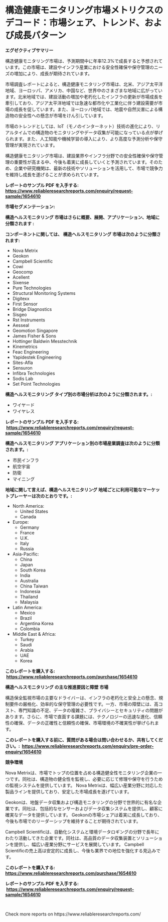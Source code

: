 <p><h1>構造健康モニタリング市場メトリクスのデコード：市場シェア、トレンド、および成長パターン</h1></p><p><strong>エグゼクティブサマリー</strong></p>
<p><p>構造健康モニタリング市場は、予測期間中に年率12.3%で成長すると予想されています。この市場は、建設やインフラ産業における安全性確保や保守管理のニーズの増加により、成長が期待されています。</p><p>市場調査レポートによると、構造健康モニタリング市場は、北米、アジア太平洋地域、ヨーロッパ、アメリカ、中国など、世界中のさまざまな地域に広がっています。北米地域では、建設活動の増加や老朽化したインフラの更新が市場成長を牽引しており、アジア太平洋地域では急速な都市化や工業化に伴う建設需要が市場の成長を促しています。また、ヨーロッパ地域では、地震や自然災害による構造物の安全性への懸念が市場をけん引しています。</p><p>市場のトレンドとしては、IoT（モノのインターネット）技術の進化により、リアルタイムでの構造物のモニタリングやデータ収集が可能になっている点が挙げられます。また、人工知能や機械学習の導入により、より高度な予測分析や保守管理が実現されています。</p><p>構造健康モニタリング市場は、建設業界やインフラ分野での安全性確保や保守管理の重要性が高まる中、今後も着実に成長していくと予測されています。そのため、企業や研究機関は、最新の技術やソリューションを活用して、市場で競争力を維持し成長を遂げることが求められています。</p></p>
<p><strong>レポートのサンプル PDF を入手する: <a href="https://www.reliableresearchreports.com/enquiry/request-sample/1654610">https://www.reliableresearchreports.com/enquiry/request-sample/1654610</a></strong></p>
<p><strong>市場セグメンテーション:</strong></p>
<p><strong> 構造ヘルスモニタリング 市場はさらに概要、展開、アプリケーション、地域に分類されます :</strong></p>
<p><strong>コンポーネントに関しては、 構造ヘルスモニタリング 市場は次のように分類されます: &nbsp;</strong></p>
<p><ul><li>Nova Metrix</li><li>Geokon</li><li>Campbell Scientific</li><li>Cowi</li><li>Geocomp</li><li>Acellent</li><li>Sixense</li><li>Pure Technologies</li><li>Structural Monitoring Systems</li><li>Digitexx</li><li>First Sensor</li><li>Bridge Diagnostics</li><li>Sisgeo</li><li>Rst Instruments</li><li>Aesseal</li><li>Geomotion Singapore</li><li>James Fisher & Sons</li><li>Hottinger Baldwin Messtechnik</li><li>Kinemetrics</li><li>Feac Engineering</li><li>Yapidestek Engineering</li><li>Sites-Afla</li><li>Sensuron</li><li>Infibra Technologies</li><li>Sodis Lab</li><li>Set Point Technologies</li></ul></p>
<p><strong> 構造ヘルスモニタリング タイプ別の市場分析は次のように分類されます。:</strong></p>
<p><ul><li>ワイヤード</li><li>ワイヤレス</li></ul></p>
<p><strong>レポートのサンプル PDF を入手する: &nbsp;<a href="https://www.reliableresearchreports.com/enquiry/request-sample/1654610">https://www.reliableresearchreports.com/enquiry/request-sample/1654610</a></strong></p>
<p><strong> 構造ヘルスモニタリング アプリケーション別の市場産業調査は次のように分類されます。:</strong></p>
<p><ul><li>市民インフラ</li><li>航空宇宙</li><li>防衛</li><li>マイニング</li></ul></p>
<p><strong>地域に関して言えば、構造ヘルスモニタリング 地域ごとに利用可能なマーケットプレーヤーは次のとおりです。:</strong></p>
<p><ul>
    <li>
        North America:
        <ul>
            <li>United States</li>
            <li>Canada</li>
        </ul>
    </li>
    <li>
        Europe:
        <ul>
            <li>Germany</li>
            <li>France</li>
            <li>U.K.</li>
            <li>Italy</li>
            <li>Russia</li>
        </ul>
    </li>
    <li>
        Asia-Pacific:
        <ul>
            <li>China</li>
            <li>Japan</li>
            <li>South Korea</li>
            <li>India</li>
            <li>Australia</li>
            <li>China Taiwan</li>
            <li>Indonesia</li>
            <li>Thailand</li>
            <li>Malaysia</li>
        </ul>
    </li>
    <li>
        Latin America:
        <ul>
            <li>Mexico</li>
            <li>Brazil</li>
            <li>Argentina Korea</li>
            <li>Colombia</li>
        </ul>
    </li>
    <li>
        Middle East & Africa:
        <ul>
            <li>Turkey</li>
            <li>Saudi</li>
            <li>Arabia</li>
            <li>UAE</li>
            <li>Korea</li>
        </ul>
    </li>
    </ul></p>
<p><strong>このレポートを購入する: &nbsp;<a href="https://www.reliableresearchreports.com/purchase/1654610">https://www.reliableresearchreports.com/purchase/1654610</a></strong></p>
<p><strong>構造ヘルスモニタリング の主な推進要因と障壁 市場</strong></p>
<p><p>構造保全監視市場の主要なドライバーは、インフラの老朽化と安全上の懸念、規制要件の厳格化、効率的な保守管理の必要性です。一方、市場の障壁には、高コスト、専門知識の不足、データの複雑さ、プライバシーとセキュリティの問題があります。さらに、市場で直面する課題には、テクノロジーの迅速な進化、信頼性の確保、データの正確性と信頼性の確保、市場環境の不確実性が挙げられます。</p></p>
<p><strong>このレポートを購入する前に、質問がある場合は問い合わせるか、共有してください。:&nbsp; <a href="https://www.reliableresearchreports.com/enquiry/pre-order-enquiry/1654610">https://www.reliableresearchreports.com/enquiry/pre-order-enquiry/1654610</a></strong></p>
<p><strong>競争環境</strong></p>
<p><p>Nova Metrixは、市場でトップの位置を占める構造健全性モニタリング企業の一つです。同社は、構造物の健全性を監視し、必要に応じて修理や保守を行うための監視システムを提供しています。 Nova Metrixは、幅広い産業分野に対応した製品ラインを提供しており、安定した市場成長を遂げています。</p><p>Geokonは、地盤データ収集および構造モニタリングの分野で世界的に有名な企業です。同社は、包括的なセンサーおよびデータ収集システムを提供し、顧客に確実なデータを提供しています。 Geokonの市場シェアは着実に成長しており、今後も市場でのリーダーシップを維持することが期待されています。</p><p>Campbell Scientificは、自動化システムと環境データロギングの分野で長年にわたり活動してきた企業です。同社は、高品質のデータ収集装置とソリューションを提供し、幅広い産業分野にサービスを展開しています。 Campbell Scientificの売上高は安定的に成長し、今後も業界での地位を強化する見込みです。</p></p>
<p><strong>このレポートを購入する: &nbsp; <a href="https://www.reliableresearchreports.com/purchase/1654610">https://www.reliableresearchreports.com/purchase/1654610</a></strong></p>
<p><strong>レポートのサンプル PDF を入手する: &nbsp;<a href="https://www.reliableresearchreports.com/enquiry/request-sample/1654610">https://www.reliableresearchreports.com/enquiry/request-sample/1654610</a></strong><strong></strong></p>
<p>&nbsp;</p>
<p>Check more reports on https://www.reliableresearchreports.com/</p>